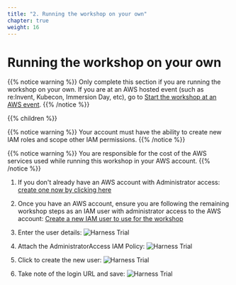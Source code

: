 ```yaml
---
title: "2. Running the workshop on your own"
chapter: true
weight: 16
---
```


# Running the workshop on your own

{{% notice warning %}}
Only complete this section if you are running the workshop on your own. If you are at an AWS hosted event (such as re:Invent, Kubecon, Immersion Day, etc), go to [Start the workshop at an AWS event](/20_prerequisites/12_aws_event_setup.html).
{{% /notice %}}

{{% children %}}

{{% notice warning %}}
Your account must have the ability to create new IAM roles and scope other IAM permissions.
{{% /notice %}}

{{% notice warning %}}
You are responsible for the cost of the AWS services used while running this workshop in your AWS account.
{{% /notice %}}

1. If you don't already have an AWS account with Administrator access: [create
one now by clicking here](https://aws.amazon.com/getting-started/)

1. Once you have an AWS account, ensure you are following the remaining workshop steps
as an IAM user with administrator access to the AWS account:
[Create a new IAM user to use for the workshop](https://console.aws.amazon.com/iam/home?#/users$new)

1. Enter the user details:
![Harness Trial](/images/20_prerequisites/iam-1-create-user.png)

1. Attach the AdministratorAccess IAM Policy:
![Harness Trial](/images/20_prerequisites/iam-2-attach-policy.png)

1. Click to create the new user:
![Harness Trial](/images/20_prerequisites/iam-3-create-user.png)

1. Take note of the login URL and save:
![Harness Trial](/images/20_prerequisites/iam-4-save-url.png)
